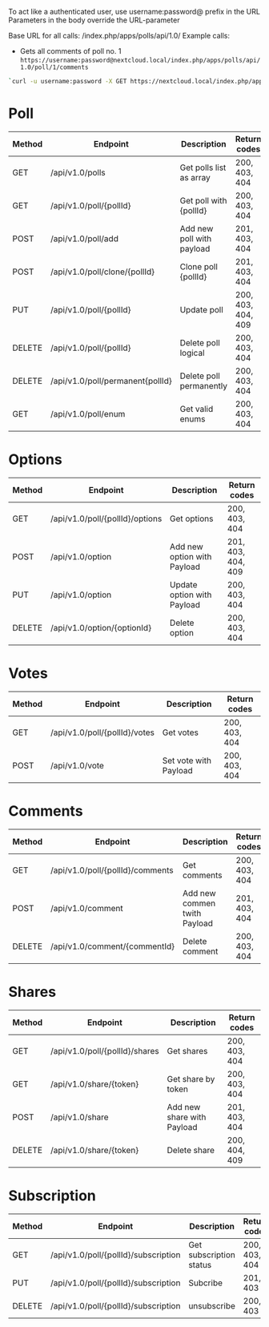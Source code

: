 
To act like a authenticated user, use username:password@ prefix in the URL
Parameters in the body override the URL-parameter

Base URL for all calls: /index.php/apps/polls/api/1.0/
Example calls:
* Gets all comments of poll no. 1
`https://username:password@nextcloud.local/index.php/apps/polls/api/1.0/poll/1/comments`
```bash
`curl -u username:password -X GET https://nextcloud.local/index.php/apps/polls/api/1.0/poll/1/comments`
```

# Poll
| Method    | Endpoint                             | Description                  | Return codes       |
| --------- | -----------------------------------  | ---------------------------- | ------------------ |
| GET       | /api/v1.0/polls                      | Get polls list as array      | 200, 403, 404      |
| GET       | /api/v1.0/poll/{pollId}              | Get poll with {pollId}       | 200, 403, 404      |
| POST      | /api/v1.0/poll/add                   | Add new poll with payload    | 201, 403, 404      |
| POST      | /api/v1.0/poll/clone/{pollId}        | Clone poll {pollId}          | 201, 403, 404      |
| PUT       | /api/v1.0/poll/{pollId}              | Update poll                  | 200, 403, 404, 409 |
| DELETE    | /api/v1.0/poll/{pollId}              | Delete poll logical          | 200, 403, 404      |
| DELETE    | /api/v1.0/poll/permanent{pollId}     | Delete poll permanently      | 200, 403, 404      |
| GET       | /api/v1.0/poll/enum                  | Get valid enums              | 200, 403, 404      |

# Options
| Method    | Endpoint                             | Description                  | Return codes       |
| --------- | -----------------------------------  | ---------------------------- | ------------------ |
| GET       | /api/v1.0/poll/{pollId}/options      | Get options                  | 200, 403, 404      |
| POST      | /api/v1.0/option                     | Add new option with Payload  | 201, 403, 404, 409 |
| PUT       | /api/v1.0/option                     | Update option with Payload   | 200, 403, 404      |
| DELETE    | /api/v1.0/option/{optionId}          | Delete option                | 200, 403, 404      |

# Votes
| Method    | Endpoint                             | Description                  | Return codes       |
| --------- | -----------------------------------  | ---------------------------- | ------------------ |
| GET       | /api/v1.0/poll/{pollId}/votes        | Get votes                    | 200, 403, 404      |
| POST      | /api/v1.0/vote                       | Set vote with Payload        | 200, 403, 404      |

# Comments
| Method    | Endpoint                             | Description                  | Return codes       |
| --------- | -----------------------------------  | ---------------------------- | ------------------ |
| GET       | /api/v1.0/poll/{pollId}/comments     | Get comments                 | 200, 403, 404      |
| POST      | /api/v1.0/comment                    | Add new commen twith Payload | 201, 403, 404      |
| DELETE    | /api/v1.0/comment/{commentId}        | Delete comment               | 200, 403, 404      |

# Shares
| Method    | Endpoint                             | Description                  | Return codes       |
| --------- | -----------------------------------  | ---------------------------- | ------------------ |
| GET       | /api/v1.0/poll/{pollId}/shares       | Get shares                   | 200, 403, 404      |
| GET       | /api/v1.0/share/{token}              | Get share by token           | 200, 403, 404      |
| POST      | /api/v1.0/share                      | Add new share with Payload   | 201, 403, 404      |
| DELETE    | /api/v1.0/share/{token}              | Delete share                 | 200, 404, 409      |

# Subscription
| Method    | Endpoint                             | Description                  | Return codes       |
| --------- | -----------------------------------  | ---------------------------- | ------------------ |
| GET       | /api/v1.0/poll/{pollId}/subscription | Get subscription status      | 200, 403, 404      |
| PUT       | /api/v1.0/poll/{pollId}/subscription | Subcribe                     | 201, 403           |
| DELETE    | /api/v1.0/poll/{pollId}/subscription | unsubscribe                  | 200, 403           |
